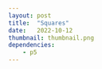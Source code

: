 ```yaml
---
layout: post
title:  "Squares"
date:   2022-10-12
thumbnail: thumbnail.png
dependencies:
    - p5
---
```



<div id="simple-sketch-holder">
    <script type="text/javascript" src="sketch.js"></script>
</div>
